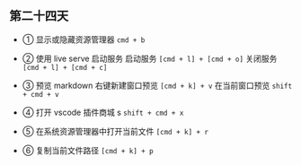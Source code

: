 ## 第二十四天

- ① 显示或隐藏资源管理器
  `cmd + b`

- ② 使用 live serve 启动服务
  启动服务 `[cmd + l] + [cmd + o]`
  关闭服务 `[cmd + l] + [cmd + c]`

- ③ 预览 markdown
  右键新建窗口预览 `[cmd + k] + v`
  在当前窗口预览 `shift + cmd + v`

- ④ 打开 vscode 插件商城 s
  `shift + cmd + x`

- ⑤ 在系统资源管理器中打开当前文件
  `[cmd + k] + r`

- ⑥ 复制当前文件路径
  `[cmd + k] + p`
